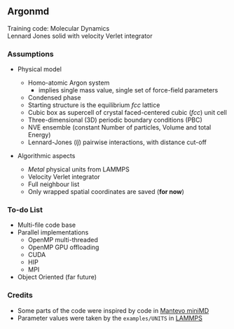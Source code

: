 ## Argonmd

Training code: Molecular Dynamics  
Lennard Jones solid with velocity Verlet integrator


### Assumptions

* Physical model
  * Homo-atomic Argon system
    * implies single mass value, single set of force-field parameters
  * Condensed phase
  * Starting structure is the equilibrium *fcc* lattice
  * Cubic box as supercell of crystal faced-centered cubic (*fcc*) unit cell
  * Three-dimensional (3D) periodic boundary conditions (PBC)
  * NVE ensemble (constant Number of particles, Volume and total Energy)
  * Lennard-Jones (*lj*) pairwise interactions, with distance cut-off

* Algorithmic aspects
  * *Metal* physical units from LAMMPS
  * Velocity Verlet integrator
  * Full neighbour list
  * Only wrapped spatial coordinates are saved (**for now**)


### To-do List

* Multi-file code base
* Parallel implementations
  * OpenMP multi-threaded
  * OpenMP GPU offloading
  * CUDA
  * HIP
  * MPI
* Object Oriented (far future)


### Credits
* Some parts of the code were inspired by code in [Mantevo miniMD](https://github.com/Mantevo/miniMD)
* Parameter values were taken by the `examples/UNITS` in [LAMMPS](https://github.com/lammps/lammps)
